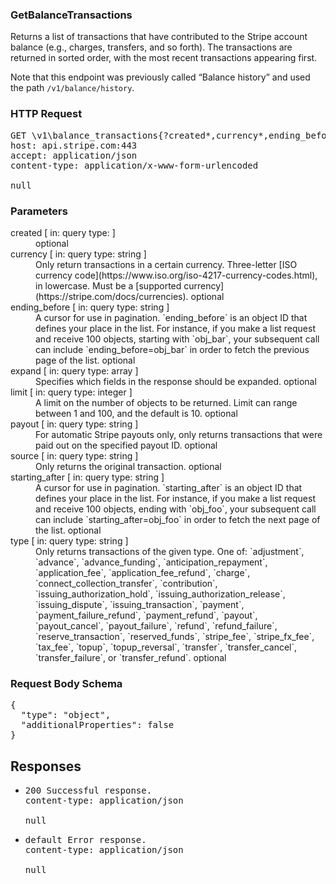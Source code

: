 <!DOCTYPE html><html><head><title></title><link rel="stylesheet" href="./OpenApi.css"/><meta charset="utf-8"/><meta name="viewport" content="width=device-width, initial-scale=1"/></head><body><article><section class="requestOverview"><h1 class="request-summary">GetBalanceTransactions</h1><p class="request-description"><p>Returns a list of transactions that have contributed to the Stripe account balance (e.g., charges, transfers, and so forth). The transactions are returned in sorted order, with the most recent transactions appearing first.</p>

<p>Note that this endpoint was previously called “Balance history” and used the path <code>/v1/balance/history</code>.</p></p></section><section class="http"><h3>HTTP Request</h3><pre class="http-example"><span class="request-line">GET</span> <span class="http-target">\v1\balance_transactions{?created*,currency*,ending_before*,expand*,limit*,payout*,source*,starting_after*,type*}</span> <span class="http-version">HTTP/1.1</span>&#xA;<span class="header-line">host</span>: <span class="header-value">api.stripe.com:443</span>&#xA;<span class="header-line">accept</span>: <span class="header-value">application/json</span>&#xA;<span class="header-line">content-type</span>: <span class="header-value">application/x-www-form-urlencoded</span>&#xA;&#xA;null</pre></section><dl class="parameters"><h3>Parameters</h3><dt class="parameter"><span class="parameter-name">created</span> [ in: <span class="parameter-location">query</span> type: <span class="parameter-type"></span> ]</dt><dd class="parameter"><span class="parameter-description"></span> <span class="parameter-required">optional</span></dd><dt class="parameter"><span class="parameter-name">currency</span> [ in: <span class="parameter-location">query</span> type: <span class="parameter-type">string</span> ]</dt><dd class="parameter"><span class="parameter-description">Only return transactions in a certain currency. Three-letter [ISO currency code](https://www.iso.org/iso-4217-currency-codes.html), in lowercase. Must be a [supported currency](https://stripe.com/docs/currencies).</span> <span class="parameter-required">optional</span></dd><dt class="parameter"><span class="parameter-name">ending_before</span> [ in: <span class="parameter-location">query</span> type: <span class="parameter-type">string</span> ]</dt><dd class="parameter"><span class="parameter-description">A cursor for use in pagination. `ending_before` is an object ID that defines your place in the list. For instance, if you make a list request and receive 100 objects, starting with `obj_bar`, your subsequent call can include `ending_before=obj_bar` in order to fetch the previous page of the list.</span> <span class="parameter-required">optional</span></dd><dt class="parameter"><span class="parameter-name">expand</span> [ in: <span class="parameter-location">query</span> type: <span class="parameter-type">array</span> ]</dt><dd class="parameter"><span class="parameter-description">Specifies which fields in the response should be expanded.</span> <span class="parameter-required">optional</span></dd><dt class="parameter"><span class="parameter-name">limit</span> [ in: <span class="parameter-location">query</span> type: <span class="parameter-type">integer</span> ]</dt><dd class="parameter"><span class="parameter-description">A limit on the number of objects to be returned. Limit can range between 1 and 100, and the default is 10.</span> <span class="parameter-required">optional</span></dd><dt class="parameter"><span class="parameter-name">payout</span> [ in: <span class="parameter-location">query</span> type: <span class="parameter-type">string</span> ]</dt><dd class="parameter"><span class="parameter-description">For automatic Stripe payouts only, only returns transactions that were paid out on the specified payout ID.</span> <span class="parameter-required">optional</span></dd><dt class="parameter"><span class="parameter-name">source</span> [ in: <span class="parameter-location">query</span> type: <span class="parameter-type">string</span> ]</dt><dd class="parameter"><span class="parameter-description">Only returns the original transaction.</span> <span class="parameter-required">optional</span></dd><dt class="parameter"><span class="parameter-name">starting_after</span> [ in: <span class="parameter-location">query</span> type: <span class="parameter-type">string</span> ]</dt><dd class="parameter"><span class="parameter-description">A cursor for use in pagination. `starting_after` is an object ID that defines your place in the list. For instance, if you make a list request and receive 100 objects, ending with `obj_foo`, your subsequent call can include `starting_after=obj_foo` in order to fetch the next page of the list.</span> <span class="parameter-required">optional</span></dd><dt class="parameter"><span class="parameter-name">type</span> [ in: <span class="parameter-location">query</span> type: <span class="parameter-type">string</span> ]</dt><dd class="parameter"><span class="parameter-description">Only returns transactions of the given type. One of: `adjustment`, `advance`, `advance_funding`, `anticipation_repayment`, `application_fee`, `application_fee_refund`, `charge`, `connect_collection_transfer`, `contribution`, `issuing_authorization_hold`, `issuing_authorization_release`, `issuing_dispute`, `issuing_transaction`, `payment`, `payment_failure_refund`, `payment_refund`, `payout`, `payout_cancel`, `payout_failure`, `refund`, `refund_failure`, `reserve_transaction`, `reserved_funds`, `stripe_fee`, `stripe_fx_fee`, `tax_fee`, `topup`, `topup_reversal`, `transfer`, `transfer_cancel`, `transfer_failure`, or `transfer_refund`.</span> <span class="parameter-required">optional</span></dd></dl><section class="requestContent"><h3>Request Body Schema</h3><pre class="schema">{&#xA;  &quot;type&quot;: &quot;object&quot;,&#xA;  &quot;additionalProperties&quot;: false&#xA;}</pre></section><section class="responses"><h2>Responses</h2><ul class="responses"><li class="response"><pre class="http-example"><span class="status-line">200</span> <span class="status-description">Successful response.</span>
<span class="header-line">content-type</span>: <span class="header-value">application/json</span>&#xA;&#xA;null</pre></li><li class="response"><pre class="http-example"><span class="status-line">default</span> <span class="status-description">Error response.</span>
<span class="header-line">content-type</span>: <span class="header-value">application/json</span>&#xA;&#xA;null</pre></li></ul></section></article></body></html>